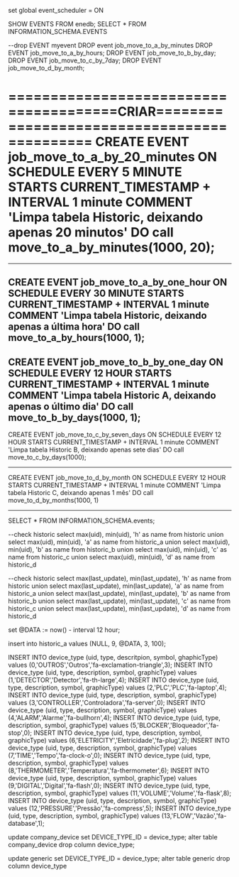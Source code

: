 set global event_scheduler = ON

SHOW EVENTS FROM enedb;
SELECT * FROM INFORMATION_SCHEMA.EVENTS

--drop EVENT myevent
DROP event job_move_to_a_by_minutes
DROP EVENT job_move_to_a_by_hours;
DROP EVENT job_move_to_b_by_day;
DROP EVENT job_move_to_c_by_7day;
DROP EVENT job_move_to_d_by_month;

=======================================CRIAR============================================
CREATE EVENT job_move_to_a_by_20_minutes ON SCHEDULE
      EVERY 5 MINUTE
      STARTS CURRENT_TIMESTAMP + INTERVAL 1 minute
    COMMENT 'Limpa tabela Historic, deixando apenas 20 minutos'
    DO
		call move_to_a_by_minutes(1000, 20);
========================================================================================		

------------------------------------------------------------------------	

CREATE EVENT job_move_to_a_by_one_hour ON SCHEDULE
      EVERY 30 MINUTE
      STARTS CURRENT_TIMESTAMP + INTERVAL 1 minute
    COMMENT 'Limpa tabela Historic, deixando apenas a última hora'
    DO
		call move_to_a_by_hours(1000, 1);
------------------------------------------------------------------------			

CREATE EVENT job_move_to_b_by_one_day ON SCHEDULE
      EVERY 12 HOUR
      STARTS CURRENT_TIMESTAMP + INTERVAL 1 minute
    COMMENT 'Limpa tabela Historic A, deixando apenas o último dia'
    DO
		call move_to_b_by_days(1000, 1);
------------------------------------------------------------------------		
		
CREATE EVENT job_move_to_c_by_seven_days ON SCHEDULE
      EVERY 12 HOUR
      STARTS CURRENT_TIMESTAMP + INTERVAL 1 minute
    COMMENT 'Limpa tabela Historic B, deixando apenas sete dias'
    DO
		call move_to_c_by_days(1000);

------------------------------------------------------------------------			
		
CREATE EVENT job_move_to_d_by_month ON SCHEDULE
      EVERY 12 HOUR
      STARTS CURRENT_TIMESTAMP + INTERVAL 1 minute
    COMMENT 'Limpa tabela Historic C, deixando apenas 1 mês'
    DO
		call move_to_d_by_months(1000, 1)	
      
------------------------------------------------------------------------	
	  
SELECT * FROM INFORMATION_SCHEMA.events;

--check historic
select max(uid), min(uid), 'h' as name from historic
union
select max(uid), min(uid), 'a' as name  from historic_a
union
select max(uid), min(uid), 'b' as name  from historic_b
union
select max(uid), min(uid), 'c' as name   from historic_c
union
select max(uid), min(uid), 'd' as name   from historic_d


--check historic
select max(last_update), min(last_update), 'h' as name from historic
union
select max(last_update), min(last_update), 'a' as name  from historic_a
union
select max(last_update), min(last_update), 'b' as name  from historic_b
union
select max(last_update), min(last_update), 'c' as name   from historic_c
union
select max(last_update), min(last_update), 'd' as name   from historic_d

set @DATA := now() - interval 12 hour;

insert into historic_a values (NULL, 9,  @DATA, 3, 100);

INSERT INTO device_type (uid, type, descritpion, symbol, ghaphicType)  values (0,'OUTROS','Outros','fa-exclamation-triangle',3);
INSERT INTO device_type (uid, type, description, symbol, graphicType)  values (1,'DETECTOR','Detector','fa-th-large',4);
INSERT INTO device_type (uid, type, description, symbol, graphicType)  values (2,'PLC','PLC','fa-laptop',4);
INSERT INTO device_type (uid, type, description, symbol, graphicType)  values (3,'CONTROLLER','Controladora','fa-server',0);
INSERT INTO device_type (uid, type, description, symbol, graphicType)  values (4,'ALARM','Alarme','fa-bullhorn',4);
INSERT INTO device_type (uid, type, description, symbol, graphicType)  values (5,'BLOCKER','Bloqueador','fa-stop',0);
INSERT INTO device_type (uid, type, description, symbol, graphicType)  values (6,'ELETRICITY','Eletricidade','fa-plug',2);
INSERT INTO device_type (uid, type, description, symbol, graphicType)  values (7,'TIME','Tempo','fa-clock-o',0);
INSERT INTO device_type (uid, type, description, symbol, graphicType)  values (8,'THERMOMETER','Temperatura','fa-thermometer',6);
INSERT INTO device_type (uid, type, description, symbol, graphicType)  values (9,'DIGITAL','Digital','fa-flash',0);
INSERT INTO device_type (uid, type, description, symbol, graphicType)  values (11,'VOLUME','Volume','fa-flask',8);
INSERT INTO device_type (uid, type, description, symbol, graphicType)  values (12,'PRESSURE','Pressão','fa-compress',5);
INSERT INTO device_type (uid, type, description, symbol, graphicType)  values (13,'FLOW','Vazão','fa-database',1);

update company_device set DEVICE_TYPE_ID = device_type;
alter table company_device drop column device_type;

update generic set DEVICE_TYPE_ID = device_type;
alter table generic drop column device_type